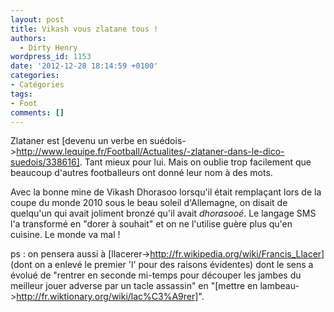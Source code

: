 ```yaml
---
layout: post
title: Vikash vous zlatane tous !
authors:
  - Dirty Henry
wordpress_id: 1153
date: '2012-12-28 18:14:59 +0100'
categories:
- Catégories
tags:
- Foot
comments: []
---
```

Zlataner est [devenu un verbe en suédois->http://www.lequipe.fr/Football/Actualites/-zlataner-dans-le-dico-suedois/338616]. Tant mieux pour lui. Mais on oublie trop facilement que beaucoup d'autres footballeurs ont donné leur nom à des mots.

Avec la bonne mine de Vikash Dhorasoo lorsqu'il était remplaçant lors de la coupe du monde 2010 sous le beau soleil d'Allemagne, on disait de quelqu'un qui avait joliment bronzé qu'il avait *dhorasooé*. Le langage SMS l'a transformé en "dorer à souhait" et on ne l'utilise guère plus qu'en cuisine. Le monde va mal !

ps : on pensera aussi à [llacerer->http://fr.wikipedia.org/wiki/Francis_Llacer] (dont on a enlevé le premier 'l' pour des raisons évidentes) dont le sens a évolué de "rentrer en seconde mi-temps pour découper les jambes du meilleur jouer adverse par un tacle assassin" en "[mettre en lambeau->http://fr.wiktionary.org/wiki/lac%C3%A9rer]".
